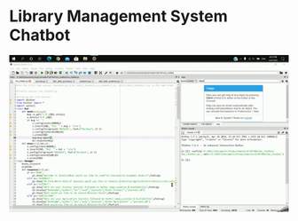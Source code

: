 # Library Management System Chatbot

![](https://github.com/Akhil66624/My-Projects/blob/master/procedure-to-execute.gif)
